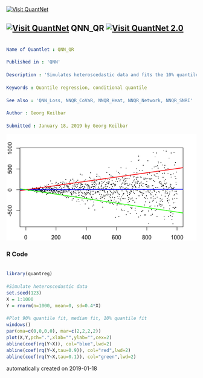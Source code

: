 [<img src="https://github.com/QuantLet/Styleguide-and-FAQ/blob/master/pictures/banner.png" width="888" alt="Visit QuantNet">](http://quantlet.de/)

## [<img src="https://github.com/QuantLet/Styleguide-and-FAQ/blob/master/pictures/qloqo.png" alt="Visit QuantNet">](http://quantlet.de/) **QNN_QR** [<img src="https://github.com/QuantLet/Styleguide-and-FAQ/blob/master/pictures/QN2.png" width="60" alt="Visit QuantNet 2.0">](http://quantlet.de/)

```yaml

Name of Quantlet : QNN_QR

Published in : 'QNN'

Description : 'Simulates heteroscedastic data and fits the 10% quantile, median and 90% quantile.'

Keywords : Quantile regression, conditional quantile

See also : 'QNN_Loss, NNQR_CoVaR, NNQR_Heat, NNQR_Network, NNQR_SNRI'

Author : Georg Keilbar

Submitted : January 18, 2019 by Georg Keilbar

```

![Picture1](QNN_QR.png)

### R Code
```r

library(quantreg)

#Simulate heteroscedastic data
set.seed(123)
X = 1:1000
Y = rnorm(n=1000, mean=0, sd=0.4*X)

#Plot 90% quantile fit, median fit, 10% quantile fit
windows()
par(oma=c(0,0,0,0), mar=c(2,2,2,2))
plot(X,Y,pch=".",xlab="",ylab="",cex=2)
abline(coef(rq(Y~X)), col="blue",lwd=2)
abline(coef(rq(Y~X,tau=0.9)), col="red",lwd=2)
abline(coef(rq(Y~X,tau=0.1)), col="green",lwd=2)
```

automatically created on 2019-01-18